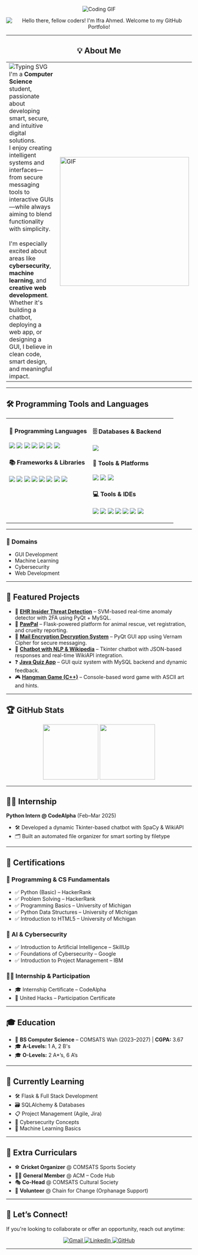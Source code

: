
<p align="center">
  <img src="https://miro.medium.com/v2/resize:fit:1100/format:webp/1*xnvIXeS5SidMSdc2bq-ANQ.gif"  alt="Coding GIF">
</p>

<p align="center">
  <img src="https://readme-typing-svg.demolab.com?font=Fira+Code&duration=1500&pause=1000&color=BF5700&center=true&vCenter=true&width=500&lines=Hello+there,+fellow+coders!;I'm+Ifra+Ahmed!;Welcome+to+my+GitHub+Portfolio!" alt="Hello there, fellow coders! I'm Ifra Ahmed. Welcome to my GitHub Portfolio!" />
</p>

---

<h2 align="center">💡 About Me</h2>
<table>
  <tr>  
    <td>
      <img src="https://readme-typing-svg.demolab.com?font=Fira+Code&duration=2500&pause=1000&color=40E0D0&width=500&lines=Computer+Science+Student;Aspiring+Web+Developer;Passionate+about+Cybersecurity;Tech+Enthusiast+with+a+Creative+Mindset" alt="Typing SVG" /><br />
      I'm a <strong>Computer Science</strong> student, passionate about developing smart, secure, and intuitive digital solutions.<br />
      I enjoy creating intelligent systems and interfaces—from secure messaging tools to interactive GUIs—while always aiming to blend functionality with simplicity.<br /><br />
      I'm especially excited about areas like <strong>cybersecurity</strong>, <strong>machine learning</strong>, and <strong>creative web development</strong>.<br />
      Whether it's building a chatbot, deploying a web app, or designing a GUI, I believe in clean code, smart design, and meaningful impact.
    </td>
    <td>
      <img src="https://taeluralexis.com/wp-content/uploads/2023/04/uqohmvsr0ilxd9wfb8bi.gif" width="350"  alt="GIF" />
    </td>
  </tr>
</table>

---

## 🛠️ Programming Tools and Languages

<table>
  <tr valign="top">
    <!-- Left Column -->
    <td width="50%">
      <h4>🧠 Programming Languages</h4>
      <p>
        <img src="https://img.shields.io/badge/-Python-3776AB?style=flat&logo=python&logoColor=white"/>
        <img src="https://img.shields.io/badge/-C++-00599C?style=flat&logo=c%2B%2B&logoColor=white"/>
        <img src="https://img.shields.io/badge/-Java-007396?style=flat&logo=java&logoColor=white"/>
        <img src="https://img.shields.io/badge/-HTML5-E34F26?style=flat&logo=html5&logoColor=white"/>
        <img src="https://img.shields.io/badge/-CSS3-1572B6?style=flat&logo=css3&logoColor=white"/>
        <img src="https://img.shields.io/badge/-JavaScript-F7DF1E?style=flat&logo=javascript&logoColor=black"/>
        <img src="https://img.shields.io/badge/-Visual%20Basic-5C2D91?style=flat"/>
      </p>
      <h4>📚 Frameworks & Libraries</h4>
      <p>
        <img src="https://img.shields.io/badge/-Flask-000000?style=flat&logo=flask"/>
        <img src="https://img.shields.io/badge/-Django-092E20?style=flat&logo=django&logoColor=white"/>
        <img src="https://img.shields.io/badge/-Tkinter-FFB400?style=flat"/>
        <img src="https://img.shields.io/badge/-PyQt-41CD52?style=flat"/>
        <img src="https://img.shields.io/badge/-scikit--learn-F7931E?style=flat&logo=scikit-learn&logoColor=white"/>
        <img src="https://img.shields.io/badge/-pandas-150458?style=flat&logo=pandas"/>
        <img src="https://img.shields.io/badge/-NumPy-013243?style=flat&logo=numpy"/>
        <img src="https://img.shields.io/badge/-Seaborn-76B900?style=flat"/>
      </p>
    </td>
    <!-- Right Column -->
    <td width="50%">
      <h4>🗄️ Databases & Backend</h4>
      <p>
        <img src="https://img.shields.io/badge/-MySQL-4479A1?style=flat&logo=mysql&logoColor=white"/>
      </p>
      <h4>🧰 Tools & Platforms</h4>
      <p>
        <img src="https://img.shields.io/badge/-Git-F05032?style=flat&logo=git&logoColor=white"/>
        <img src="https://img.shields.io/badge/-GitHub-181717?style=flat&logo=github"/>
        <img src="https://img.shields.io/badge/-Jupyter-F37626?style=flat&logo=jupyter&logoColor=white"/>
      </p>
      <h4>💻 Tools & IDEs</h4>
      <p>
        <img src="https://img.shields.io/badge/-VS%20Code-007ACC?style=flat&logo=visual-studio-code"/>
        <img src="https://img.shields.io/badge/-Spyder-FF0000?style=flat&logo=spyder-ide&logoColor=white"/>
        <img src="https://img.shields.io/badge/-NetBeans-1B6AC6?style=flat&logo=apache-netbeans-ide"/>
        <img src="https://img.shields.io/badge/-Dev%20C++-000000?style=flat"/>
        <img src="https://img.shields.io/badge/-PyCharm-000000?style=flat&logo=pycharm"/>
        <img src="https://img.shields.io/badge/-Visual%20Basic-5C2D91?style=flat"/>
        <img src="https://img.shields.io/badge/-Qt%20Designer-41CD52?style=flat"/>
      </p>
    </td>
  </tr>
</table>


---

### 🎯 Domains

- GUI Development  
- Machine Learning  
- Cybersecurity  
- Web Development

---

## 📂 Featured Projects

- 🔐 **[EHR Insider Threat Detection](https://github.com/ifra817/EHR_InsiderThreat_Detection)** – SVM-based real-time anomaly detector with 2FA using PyQt + MySQL.  
- 🐾 **[PawPal](https://github.com/ifra817/PawPal)** – Flask-powered platform for animal rescue, vet registration, and cruelty reporting.  
- 📧 **[Mail Encryption Decryption System](https://github.com/ifra817/Mail_EncDec_System)** – PyQt GUI app using Vernam Cipher for secure messaging.  
- 🤖 **[Chatbot with NLP & Wikipedia](https://github.com/ifra817/Chatbot)** – Tkinter chatbot with JSON-based responses and real-time WikiAPI integration.  
- ❓ **[Java Quiz App](https://github.com/ifra817/QuizApplication)** – GUI quiz system with MySQL backend and dynamic feedback.  
- 🎮 **[Hangman Game (C++)](https://github.com/ifra817/Hangman)** – Console-based word game with ASCII art and hints.  

---

## 🏆 GitHub Stats

<p align="center">
  <img src="https://github-readme-stats.vercel.app/api?username=ifra817&show_icons=true&theme=radical&hide=issues&border_radius=10" height="150" />
  <img src="https://github-readme-streak-stats.herokuapp.com?user=ifra817&theme=radical&date_format=M%20j%5B%2C%20Y%5D&border_radius=10" height="150" />
</p>

---

## 🧑‍💼 Internship

**Python Intern @ CodeAlpha** (Feb–Mar 2025)  
- 🛠️ Developed a dynamic Tkinter-based chatbot with SpaCy & WikiAPI  
- 🗂️ Built an automated file organizer for smart sorting by filetype  

---

## 📜 Certifications

### 🐍 Programming & CS Fundamentals
- ✅ Python (Basic) – HackerRank  
- ✅ Problem Solving – HackerRank  
- ✅ Programming Basics – University of Michigan  
- ✅ Python Data Structures – University of Michigan  
- ✅ Introduction to HTML5 – University of Michigan

### 🤖 AI & Cybersecurity
- ✅ Introduction to Artificial Intelligence – SkillUp  
- ✅ Foundations of Cybersecurity – Google  
- ✅ Introduction to Project Management – IBM  

### 🧑‍💼 Internship & Participation
- 🎓 Internship Certificate – CodeAlpha  
- 🏅 United Hacks – Participation Certificate


---

## 🎓 Education
- 🏫 **BS Computer Science** – COMSATS Wah (2023–2027) | **CGPA:** 3.67  
- 🎓 **A-Levels:** 1 A, 2 B's  
- 🎓 **O-Levels:** 2 A*’s, 6 A’s
  
---

## 📘 Currently Learning
- 🛠️ Flask & Full Stack Development  
- 🗃️ SQLAlchemy & Databases  
- 📋 Project Management (Agile, Jira)  
- 🔐 Cybersecurity Concepts  
- 🤖 Machine Learning Basics  


---

## 🎯 Extra Curriculars

- ⚽ **Cricket Organizer** @ COMSATS Sports Society
- 👩‍💻 **General Member** @ ACM – Code Hub  
- 🎭 **Co-Head** @ COMSATS Cultural Society  
- 💙 **Volunteer** @ Chain for Change (Orphanage Support)  

---

## 🙌 Let’s Connect!

If you're looking to collaborate or offer an opportunity, reach out anytime:  

<div align="center">
  <a href="mailto:ifraahmed817@gmail.com">
    <img src="https://img.shields.io/badge/Gmail-D14836?logo=gmail&logoColor=white&style=for-the-badge" alt="Gmail"/>
  </a>
  <a href="https://www.linkedin.com/in/ifra-ahmed-096423319" target="_blank">
    <img src="https://img.shields.io/badge/LinkedIn-0077B5?logo=linkedin&logoColor=white&style=for-the-badge" alt="LinkedIn"/>
  </a>
  <a href="https://github.com/ifra817" target="_blank">
    <img src="https://img.shields.io/badge/GitHub-181717?logo=github&logoColor=white&style=for-the-badge" alt="GitHub"/>
  </a>
</div>


---
